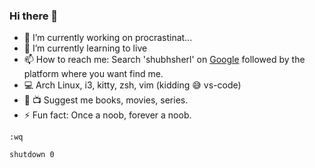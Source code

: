 ### Hi there 👋

<!--
**shubhsherl/shubhsherl** is a ✨ _special_ ✨ repository because its `README.md` (this file) appears on your GitHub profile.-->

- 🔭 I’m currently working on procrastinat...
- 🌱 I’m currently learning to live
- 📫 How to reach me: Search 'shubhsherl' on [Google](https://www.google.com/search?q=shubhsherl) followed by the platform where you want find me. 
- :computer: Arch Linux, i3, kitty, zsh, vim (kidding :sweat_smile: vs-code)
- :blue_book: :tv: Suggest me books, movies, series.
- ⚡ Fun fact: Once a noob, forever a noob.


```
:wq

shutdown 0
```
